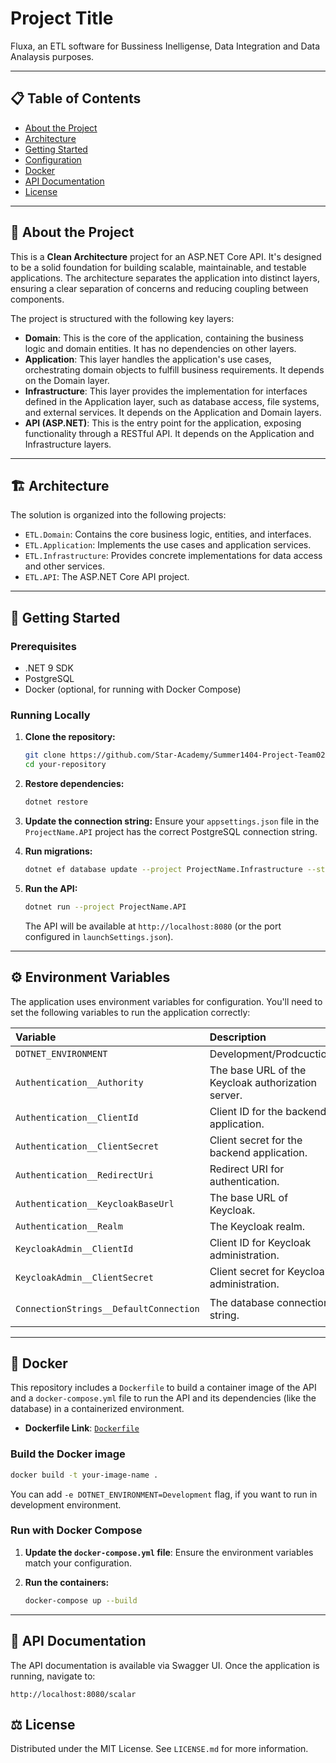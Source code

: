 # Project Title

Fluxa, an ETL software for Bussiness Inelligense, Data Integration and Data Analaysis purposes.

---

## 📋 Table of Contents

- [About the Project](#-about-the-project)
- [Architecture](#-architecture)
- [Getting Started](#-getting-started)
- [Configuration](#-configuration)
- [Docker](#-docker)
- [API Documentation](#-api-documentation)
- [License](#-license)
<!-- - [Contact](#-contact) -->

---

## 🌟 About the Project

This is a **Clean Architecture** project for an ASP.NET Core API. It's designed to be a solid foundation for building scalable, maintainable, and testable applications. The architecture separates the application into distinct layers, ensuring a clear separation of concerns and reducing coupling between components.

The project is structured with the following key layers:

- **Domain**: This is the core of the application, containing the business logic and domain entities. It has no dependencies on other layers.
- **Application**: This layer handles the application's use cases, orchestrating domain objects to fulfill business requirements. It depends on the Domain layer.
- **Infrastructure**: This layer provides the implementation for interfaces defined in the Application layer, such as database access, file systems, and external services. It depends on the Application and Domain layers.
- **API (ASP.NET)**: This is the entry point for the application, exposing functionality through a RESTful API. It depends on the Application and Infrastructure layers.

---

## 🏗️ Architecture

The solution is organized into the following projects:

- `ETL.Domain`: Contains the core business logic, entities, and interfaces.
- `ETL.Application`: Implements the use cases and application services.
- `ETL.Infrastructure`: Provides concrete implementations for data access and other services.
- `ETL.API`: The ASP.NET Core API project.

---

## 🚀 Getting Started

### Prerequisites

- .NET 9 SDK
- PostgreSQL
- Docker (optional, for running with Docker Compose)

### Running Locally

1.  **Clone the repository:**

    ```bash
    git clone https://github.com/Star-Academy/Summer1404-Project-Team02.git
    cd your-repository
    ```

2.  **Restore dependencies:**

    ```bash
    dotnet restore
    ```

3.  **Update the connection string:**
    Ensure your `appsettings.json` file in the `ProjectName.API` project has the correct PostgreSQL connection string.

4.  **Run migrations:**

    ```bash
    dotnet ef database update --project ProjectName.Infrastructure --startup-project ProjectName.API
    ```

5.  **Run the API:**
    ```bash
    dotnet run --project ProjectName.API
    ```
    The API will be available at `http://localhost:8080` (or the port configured in `launchSettings.json`).

---

## ⚙️ Environment Variables

The application uses environment variables for configuration. You'll need to set the following variables to run the application correctly:

| Variable                               | Description                                        | Example Value                                                                                        |
| :------------------------------------- | :------------------------------------------------- | :--------------------------------------------------------------------------------------------------- |
| `DOTNET_ENVIRONMENT`                   | Development/Prodcuction.                           | `Development`                                                                                        |
| `Authentication__Authority`            | The base URL of the Keycloak authorization server. | `http://localhost:8080/realms/[realm-name]`                                                          |
| `Authentication__ClientId`             | Client ID for the backend application.             | `server-client`                                                                                      |
| `Authentication__ClientSecret`         | Client secret for the backend application.         | `???`                                                                                                |
| `Authentication__RedirectUri`          | Redirect URI for authentication.                   | `http://localhost:4200`                                                                              |
| `Authentication__KeycloakBaseUrl`      | The base URL of Keycloak.                          | `http://localhost:8080`                                                                              |
| `Authentication__Realm`                | The Keycloak realm.                                | `team2`                                                                                              |
| `KeycloakAdmin__ClientId`              | Client ID for Keycloak administration.             | `admin-client`                                                                                       |
| `KeycloakAdmin__ClientSecret`          | Client secret for Keycloak administration.         | `???`                                                                                                |
| `ConnectionStrings__DefaultConnection` | The database connection string.                    | `Host=localhost;Port=5432;Database=[you-database];Username=[your-username];Password=[your-password]` |

---

## 🐳 Docker

This repository includes a `Dockerfile` to build a container image of the API and a `docker-compose.yml` file to run the API and its dependencies (like the database) in a containerized environment.

- **Dockerfile Link**: [`Dockerfile`](https://github.com/Star-Academy/Summer1404-Project-Team02/etl-server/Dockerfile)

### Build the Docker image

```bash
docker build -t your-image-name .
```

You can add `-e DOTNET_ENVIRONMENT=Development` flag, if you want to run in development environment.

### Run with Docker Compose

1.  **Update the `docker-compose.yml` file**:
    Ensure the environment variables match your configuration.

2.  **Run the containers:**

    ```bash
    docker-compose up --build
    ```

---

## 📖 API Documentation

The API documentation is available via Swagger UI. Once the application is running, navigate to:

```
http://localhost:8080/scalar
```

<!-- -----

## 📧 Contact

Your Name - your.email@example.com

Project Link: [https://github.com/yourusername/your-repository](https://www.google.com/search?q=https://github.com/yourusername/your-repository)

----- -->

## ⚖️ License

Distributed under the MIT License. See `LICENSE.md` for more information.
